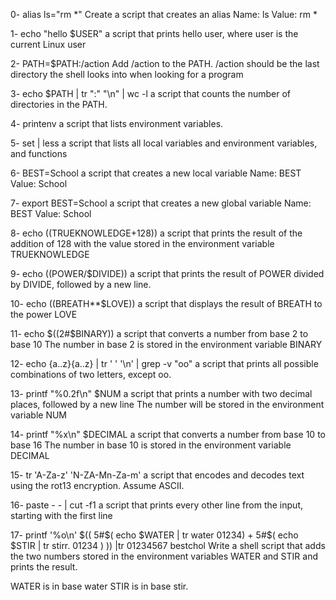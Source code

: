  0- alias ls="rm *" Create a script that creates an alias Name: ls Value: rm *

 1- echo "hello $USER" a script that prints hello user, where user is the current Linux user

 2- PATH=$PATH:/action Add /action to the PATH. /action should be the last directory the shell looks into when looking for a program

 3- echo $PATH | tr ":" "\n" | wc -l  a script that counts the number of directories in the PATH.

 4- printenv a script that lists environment variables.

 5- set | less a script that lists all local variables and environment variables, and functions

 6- BEST=School a script that creates a new local variable Name: BEST Value: School

 7- export BEST=School a script that creates a new global variable Name: BEST Value: School

 8- echo $(($TRUEKNOWLEDGE+128))  a script that prints the result of the addition of 128 with the value stored in the environment variable TRUEKNOWLEDGE

 9- echo $(($POWER/$DIVIDE)) a script that prints the result of POWER divided by DIVIDE, followed by a new line.

 10- echo $(($BREATH**$LOVE))  a script that displays the result of BREATH to the power LOVE

 11- echo $((2#$BINARY))  a script that converts a number from base 2 to base 10 The number in base 2 is stored in the environment variable BINARY
 
 12- echo {a..z}{a..z} | tr ' ' '\n' | grep -v "oo" a script that prints all possible combinations of two letters, except oo.

 13- printf "%0.2f\n" $NUM a script that prints a number with two decimal places, followed by a new line The number will be stored in the environment variable NUM 

 14- printf "%x\n" $DECIMAL a script that converts a number from base 10 to base 16 The number in base 10 is stored in the environment variable DECIMAL

 15- tr 'A-Za-z' 'N-ZA-Mn-Za-m'  a script that encodes and decodes text using the rot13 encryption. Assume ASCII.

 16- paste - - | cut -f1  a script that prints every other line from the input, starting with the first line

 17- printf '%o\n' $(( 5#$( echo $WATER | tr water 01234) + 5#$( echo $STIR | tr stirr. 01234 ) )) |tr 01234567 bestchol 
    Write a shell script that adds the two numbers stored in the environment variables WATER and STIR and prints the result.

WATER is in base water
STIR is in base stir.
